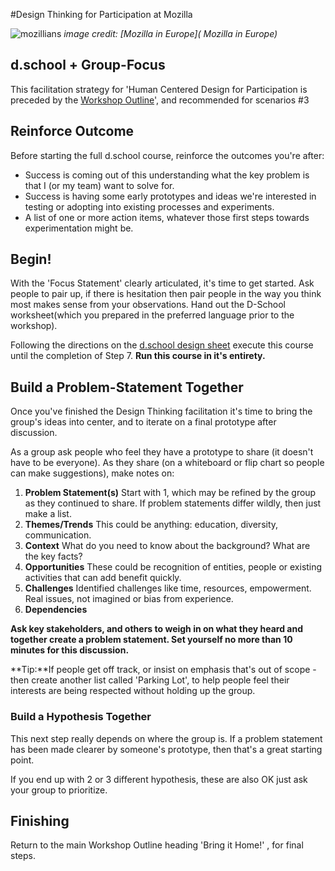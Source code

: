 #Design Thinking for Participation at Mozilla

![mozillians](https://farm4.staticflickr.com/3934/15613461166_bf93f80677_c.jpg)
*image credit: [Mozilla in Europe](
Mozilla in Europe)*

## d.school + Group-Focus

This facilitation strategy for 'Human Centered Design for Participation is preceded by the [Workshop Outline](modules/participation_design_thinking/workshop/ )', and recommended for scenarios #3

## Reinforce Outcome

Before starting the full d.school course, reinforce the outcomes you're after:

* Success is coming out of this understanding what the key problem is that I (or my team) want to solve for.
* Success is having some early prototypes and ideas we're interested in testing or adopting into existing processes and experiments.
* A list of one or more action items, whatever those first steps towards experimentation might be.  

## Begin!

With the 'Focus Statement' clearly articulated, it's time to get started.  Ask people to pair up, if there is hesitation then pair people in the way you think most makes sense from your observations. Hand out the D-School worksheet(which you prepared in the preferred language prior to the workshop).

Following the directions on the [d.school design sheet](http://dschool.stanford.edu/wp-content/uploads/2012/02/Participant-Worksheet.pdf) execute this course until the completion of Step 7. **Run this course in it's entirety.**

## Build a Problem-Statement Together

Once you've finished the Design Thinking facilitation it's time to bring the group's ideas into center, and to iterate on a final prototype after discussion.

As a group ask people who feel they have a prototype to share (it doesn't have to be everyone).  As they share (on a whiteboard or flip chart so people can make suggestions), make notes on:

1. **Problem Statement(s)**
   Start with 1, which may be refined by the group as they continued to share.  If problem statements differ wildly, then just make a list.
2. **Themes/Trends** This could be anything: education, diversity, communication.
3. **Context** What do you need to know about the background? What are the key facts?
4. **Opportunities** These could be recognition of entities, people or existing activities that can add benefit quickly.
5. **Challenges**  Identified challenges like time, resources, empowerment. Real issues, not imagined or bias from experience.
6. **Dependencies** 

**Ask key stakeholders, and others to weigh in on what they heard and together create a problem statement.  Set yourself no more than 10  minutes for this discussion.** 

**Tip:**If people get off track, or insist on emphasis that's out of scope - then create another list called 'Parking Lot', to help people feel their interests are being respected without holding up the group.

### Build a Hypothesis Together

This next step really depends on where the group is. If a problem statement has been made clearer by someone's prototype, then that's a great starting point.  

If you end up with 2 or 3 different hypothesis, these are also OK just ask your group to prioritize.


## Finishing

Return to the main Workshop Outline heading 'Bring it Home!' , for final steps.







